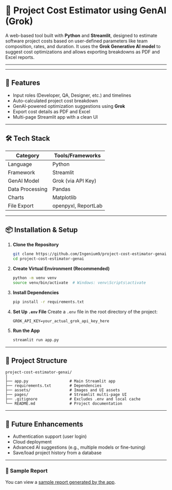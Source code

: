 # 🧮 Project Cost Estimator using GenAI (Grok)

A web-based tool built with **Python** and **Streamlit**, designed to estimate software project costs based on user-defined parameters like team composition, rates, and duration. It uses the **Grok Generative AI model** to suggest cost optimizations and allows exporting breakdowns as PDF and Excel reports.

---

---

## 🚀 Features

- Input roles (Developer, QA, Designer, etc.) and timelines
- Auto-calculated project cost breakdown
- GenAI-powered optimization suggestions using **Grok**
- Export cost details as PDF and Excel
- Multi-page Streamlit app with a clean UI

---

## 🛠 Tech Stack

| Category        | Tools/Frameworks    |
| --------------- | ------------------- |
| Language        | Python              |
| Framework       | Streamlit           |
| GenAI Model     | Grok (via API Key)  |
| Data Processing | Pandas              |
| Charts          | Matplotlib          |
| File Export     | openpyxl, ReportLab |

---

## 📦 Installation & Setup

1. **Clone the Repository**

   ```bash
   git clone https://github.com/Ingenium9/project-cost-estimator-genai.git
   cd project-cost-estimator-genai
   ```

2. **Create Virtual Environment (Recommended)**

   ```bash
   python -m venv venv
   source venv/bin/activate  # Windows: venv\Scripts\activate
   ```

3. **Install Dependencies**

   ```bash
   pip install -r requirements.txt
   ```

4. **Set Up `.env` File**
   Create a `.env` file in the root directory of the project:

   ```env
   GROK_API_KEY=your_actual_grok_api_key_here
   ```

5. **Run the App**
   ```bash
   streamlit run app.py
   ```

---

## 📂 Project Structure

```
project-cost-estimator-genai/
│
├── app.py                  # Main Streamlit app
├── requirements.txt        # Dependencies
├── assets/                 # Images and UI assets
├── pages/                  # Streamlit multi-page UI
├── .gitignore              # Excludes .env and local cache
└── README.md               # Project documentation
```

---

## 📌 Future Enhancements

- Authentication support (user login)
- Cloud deployment
- Advanced AI suggestions (e.g., multiple models or fine-tuning)
- Save/load project history from a database

---

### 📁 Sample Report

You can view a [sample report generated by the app](reports/sample-report.pdf).
